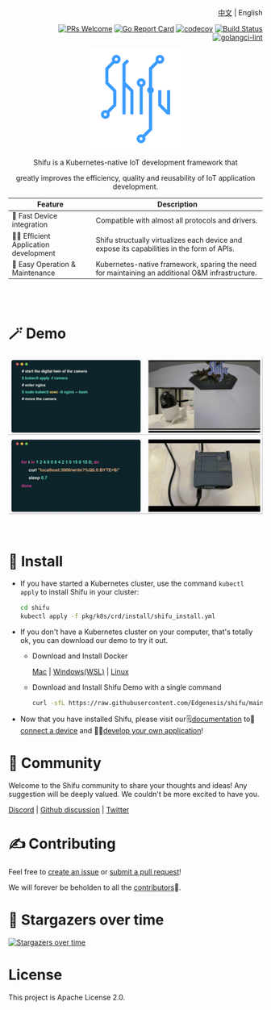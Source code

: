 <div align="right">

[中文](README-zh.md) | English

[![PRs Welcome](https://img.shields.io/badge/PRs-welcome-brightgreen.svg?style=flat&logo=github&color=2370ff&labelColor=454545)](http://makeapullrequest.com)
[![Go Report Card](https://goreportcard.com/badge/github.com/Edgenesis/shifu)](https://goreportcard.com/report/github.com/Edgenesis/shifu)
[![codecov](https://codecov.io/gh/Edgenesis/shifu/branch/main/graph/badge.svg?token=OX2UN22O3Z)](https://codecov.io/gh/Edgenesis/shifu)
[![Build Status](https://dev.azure.com/Edgenesis/shifu/_apis/build/status/shifu-build-muiltistage?branchName=main)](https://dev.azure.com/Edgenesis/shifu/_build/latest?definitionId=19&branchName=main)
[![golangci-lint](https://github.com/Edgenesis/shifu/actions/workflows/golangci-lint.yml/badge.svg)](https://github.com/Edgenesis/shifu/actions/workflows/golangci-lint.yml)

</div>

<div align="center">

<img width="200px" src="./img/shifu-logo.svg"></img>


Shifu is a Kubernetes-native IoT development framework that 

greatly improves the efficiency, quality and reusability of IoT application development.


|Feature|Description |
|---|---|
|🔌 Fast Device integration &nbsp;&nbsp;&nbsp;&nbsp;&nbsp;&nbsp;&nbsp;&nbsp;|Compatible with almost all protocols and drivers.|
|👨‍💻 Efficient Application development|Shifu structually virtualizes each device and expose its capabilities in the form of APIs.|
|🔧 Easy Operation & Maintenance|Kubernetes-native framework, sparing the need for maintaining an additional O&M infrastructure.|
</div>
<br/><br/>

# 🪄 Demo
<div align="center">
<img width="900px" src="./img/demo-camera.gif"></img>
<img width="900px" src="./img/demo-plc.gif"></img>
</div>
<br/><br/>

# 🔧 Install

- If you have started a Kubernetes cluster, use the command `kubectl apply` to install Shifu in your cluster:

    ```sh
    cd shifu
    kubectl apply -f pkg/k8s/crd/install/shifu_install.yml
    ```

- If you don't have a Kubernetes cluster on your computer, that's totally ok, you can download our demo to try it out.
  - Download and Install Docker
  
    [Mac](https://docs.docker.com/desktop/install/mac-install/) | [Windows(WSL)](https://docs.docker.com/desktop/install/windows-install/) | [Linux](https://docs.docker.com/desktop/install/linux-install/)
  - Download and Install Shifu Demo with a single command
    ```sh
    curl -sfL https://raw.githubusercontent.com/Edgenesis/shifu/main/test/scripts/shifu-demo-install.sh | sudo sh -
    ```

- Now that you have installed Shifu, please visit our🗒️[documentation](https://shifu.run/docs/) to🔌[connect a device](https://shifu.run/docs/guides/cases/) and 👨‍💻[develop your own application](https://shifu.run/docs/guides/application/)!

# 💖 Community

Welcome to the Shifu community to share your thoughts and ideas! Any suggestion will be deeply valued.
We couldn't be more excited to have you.

[Discord](https://discord.com/channels/1024601454306136074/1039472165399052339) | [Github discussion](https://github.com/Edgenesis/shifu/discussions) | [Twitter](https://twitter.com/ShifuFramework)

# ✍️ Contributing
Feel free to [create an issue](https://github.com/Edgenesis/shifu/issues/new/choose) or [submit a pull request](https://github.com/Edgenesis/shifu/pulls)!

We will forever be beholden to all the [contributors](https://github.com/Edgenesis/shifu/graphs/contributors)🥰.

# 🌟 Stargazers over time

[![Stargazers over time](https://starchart.cc/Edgenesis/shifu.svg)](https://starchart.cc/Edgenesis/shifu)

# License
This project is Apache License 2.0.